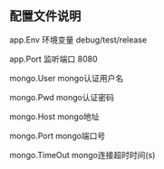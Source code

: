 ## 配置文件说明

app.Env 环境变量  debug/test/release

app.Port 监听端口 8080

mongo.User mongo认证用户名

mongo.Pwd mongo认证密码


mongo.Host mongo地址

mongo.Port mongo端口号

mongo.TimeOut mongo连接超时时间(s)


